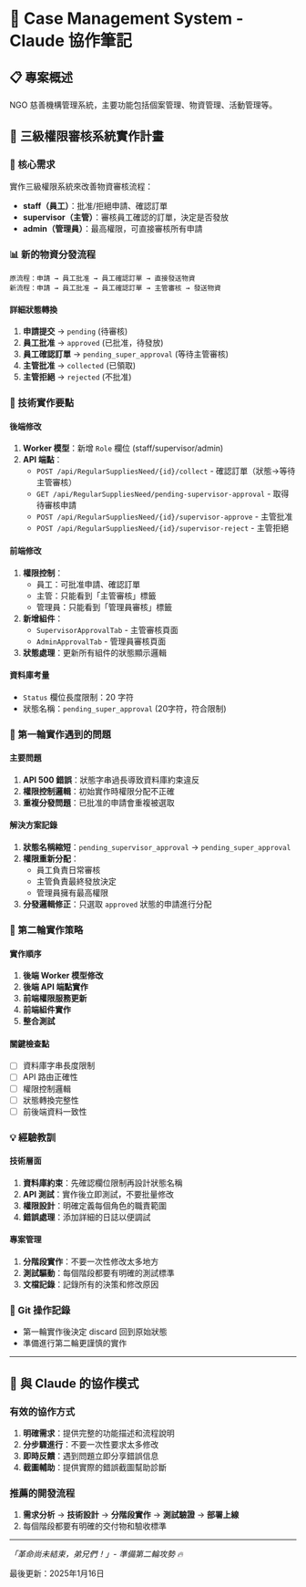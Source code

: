 # 🚀 Case Management System - Claude 協作筆記

## 📋 專案概述
NGO 慈善機構管理系統，主要功能包括個案管理、物資管理、活動管理等。

## 🔄 三級權限審核系統實作計畫

### 🎯 核心需求
實作三級權限系統來改善物資審核流程：
- **staff（員工）**：批准/拒絕申請、確認訂單
- **supervisor（主管）**：審核員工確認的訂單，決定是否發放
- **admin（管理員）**：最高權限，可直接審核所有申請

### 📊 新的物資分發流程
```
原流程：申請 → 員工批准 → 員工確認訂單 → 直接發送物資
新流程：申請 → 員工批准 → 員工確認訂單 → 主管審核 → 發送物資
```

#### 詳細狀態轉換
1. **申請提交** → `pending` (待審核)
2. **員工批准** → `approved` (已批准，待發放)
3. **員工確認訂單** → `pending_super_approval` (等待主管審核)
4. **主管批准** → `collected` (已領取)
5. **主管拒絕** → `rejected` (不批准)

### 🔧 技術實作要點

#### 後端修改
1. **Worker 模型**：新增 `Role` 欄位 (staff/supervisor/admin)
2. **API 端點**：
   - `POST /api/RegularSuppliesNeed/{id}/collect` - 確認訂單（狀態→等待主管審核）
   - `GET /api/RegularSuppliesNeed/pending-supervisor-approval` - 取得待審核申請
   - `POST /api/RegularSuppliesNeed/{id}/supervisor-approve` - 主管批准
   - `POST /api/RegularSuppliesNeed/{id}/supervisor-reject` - 主管拒絕

#### 前端修改
1. **權限控制**：
   - 員工：可批准申請、確認訂單
   - 主管：只能看到「主管審核」標籤
   - 管理員：只能看到「管理員審核」標籤
2. **新增組件**：
   - `SupervisorApprovalTab` - 主管審核頁面
   - `AdminApprovalTab` - 管理員審核頁面
3. **狀態處理**：更新所有組件的狀態顯示邏輯

#### 資料庫考量
- `Status` 欄位長度限制：20 字符
- 狀態名稱：`pending_super_approval` (20字符，符合限制)

### 🐛 第一輪實作遇到的問題

#### 主要問題
1. **API 500 錯誤**：狀態字串過長導致資料庫約束違反
2. **權限控制邏輯**：初始實作時權限分配不正確
3. **重複分發問題**：已批准的申請會重複被選取

#### 解決方案記錄
1. **狀態名稱縮短**：`pending_supervisor_approval` → `pending_super_approval`
2. **權限重新分配**：
   - 員工負責日常審核
   - 主管負責最終發放決定
   - 管理員擁有最高權限
3. **分發邏輯修正**：只選取 `approved` 狀態的申請進行分配

### 🎯 第二輪實作策略

#### 實作順序
1. **後端 Worker 模型修改**
2. **後端 API 端點實作**
3. **前端權限服務更新**
4. **前端組件實作**
5. **整合測試**

#### 關鍵檢查點
- [ ] 資料庫字串長度限制
- [ ] API 路由正確性
- [ ] 權限控制邏輯
- [ ] 狀態轉換完整性
- [ ] 前後端資料一致性

### 💡 經驗教訓

#### 技術層面
1. **資料庫約束**：先確認欄位限制再設計狀態名稱
2. **API 測試**：實作後立即測試，不要批量修改
3. **權限設計**：明確定義每個角色的職責範圍
4. **錯誤處理**：添加詳細的日誌以便調試

#### 專案管理
1. **分階段實作**：不要一次性修改太多地方
2. **測試驅動**：每個階段都要有明確的測試標準
3. **文檔記錄**：記錄所有的決策和修改原因

### 🔄 Git 操作記錄
- 第一輪實作後決定 discard 回到原始狀態
- 準備進行第二輪更謹慎的實作

---

## 🤝 與 Claude 的協作模式

### 有效的協作方式
1. **明確需求**：提供完整的功能描述和流程說明
2. **分步驟進行**：不要一次性要求太多修改
3. **即時反饋**：遇到問題立即分享錯誤信息
4. **截圖輔助**：提供實際的錯誤截圖幫助診斷

### 推薦的開發流程
1. **需求分析** → **技術設計** → **分階段實作** → **測試驗證** → **部署上線**
2. 每個階段都要有明確的交付物和驗收標準

---

*「革命尚未結束，弟兄們！」- 準備第二輪攻勢 🔥*

最後更新：2025年1月16日